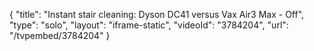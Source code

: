 {
    "title": "Instant stair cleaning: Dyson DC41 versus Vax Air3 Max - Off",
    "type": "solo",
    "layout": "iframe-static",
    "videoId": "3784204",
    "url": "\/tvpembed\/3784204"
}